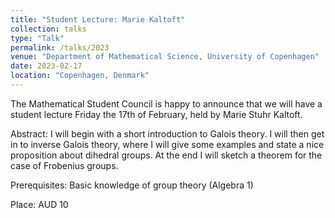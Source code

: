 ```yaml
---
title: "Student Lecture: Marie Kaltoft"
collection: talks
type: "Talk"
permalink: /talks/2023
venue: "Department of Mathematical Science, University of Copenhagen"
date: 2023-02-17
location: "Copenhagen, Denmark"
---
```


The Mathematical Student Council is happy to announce that we will have a student lecture Friday the 17th of February, held by Marie Stuhr Kaltoft.

Abstract: I will begin with a short introduction to Galois theory. I will then get in to inverse Galois theory, where I will give some examples and state a nice proposition about dihedral groups. At the end I will sketch a theorem for the case of Frobenius groups.

Prerequisites: Basic knowledge of group theory (Algebra 1)

Place: AUD 10